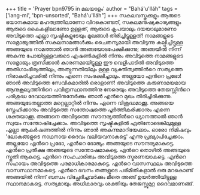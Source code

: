+++
title = 'Prayer bpn9795 in മലയാളം'
author = "Bahá'u'lláh"
tags = ['lang-ml', 'bpn-unsorted', "Bahá'u'lláh"]
+++
സകലവസ്തുക്കളും ആരുടെ ഭയാനകമായ മഹത്വത്തിലാണോ വിറകൊണ്ടത്, സകലമനുഷ്യകാര്യങ്ങളും ആരുടെ കൈകളിലാണോ ഉള്ളത്, ആരുടെ കൃപയാലും ദയയാലുമാണോ അവിടുത്തെ എല്ലാ സൃഷ്ടികളുടേയും മുഖങ്ങള്‍ തിരിച്ചിട്ടുള്ളത്! നാമങ്ങളുടെ സാമ്രാജ്യത്തില്‍ സകലനാമങ്ങള്‍ക്കും ചൈതന്യമായി അവിടുന്നു കല്പിച്ചിട്ടുള്ള അങ്ങയുടെ  നാമത്താല്‍ ഞാന്‍ അങ്ങയോടപേക്ഷിക്കുന്നു; അങ്ങയില്‍ നിന്ന് അകന്നു പോയിട്ടുള്ളവരുടെ ഏഷണികളില്‍ നിന്നും അവിടുത്തെ നാമങ്ങളുടെ സാമ്രാജ്യം ത്രസിക്കാന്‍ കാരണമായിട്ടുള്ള ഈ വെളിപാടില്‍ അവിടുത്തെ അതിഗാംഭീര്യത്തിലും, അത്യുന്നതിയിലും ഉള്ള വ്യക്തിത്വത്തിന്‍റെ സത്യത്തെ നിരാകരിച്ചവരില്‍ നിന്നും എന്നെ സംരക്ഷിച്ചാലും.
അല്ലയോ എന്‍റെ പ്രഭോ! ഞാന്‍ അവിടുത്തെ സേവികമാരില്‍ ഒരാളാണ്! അവിടുത്തെ കരുണാമയമായ ആനുകൂല്യത്തിന്‍റെ പവിത്രസ്ഥാനത്തിനു നേരെയും അവിടുത്തെ തേജസ്സിന്‍റെ പരിശുദ്ധ ദേവാലയത്തിനുനേര്‍ക്കും ഞാന്‍ എന്‍റെ മുഖം തിരിച്ചിരിക്കുന്നു. അങ്ങയുടേതല്ലാത്ത മറ്റെല്ലാറ്റില്‍ നിന്നും എന്നെ വിശുദ്ധമാക്കൂ. അങ്ങയെ സ്നേഹിക്കാനും അവിടുത്തെ സന്തോഷത്തെ പൂര്‍ത്തീകരിക്കാനും എന്നെ ശക്തയാക്കൂ. അങ്ങനെ അവിടുത്തെ സൗന്ദര്യത്തിന്‍റെ ധ്യാനത്താല്‍ ഞാന്‍ സ്വയം സന്തോഷിച്ചേക്കാം. അവിടുത്തെ സൃഷ്ടികളില്‍ ഏതിനോടെങ്കിലുമുള്ള എല്ലാ ആകര്‍ഷണത്തില്‍ നിന്നും ഞാന്‍ അകന്നുമാറിയേക്കാം. ഓരോ നിമിഷവും 'ലോകങ്ങളുടെ നാഥനായ ദൈവം വലിയവനാകട്ടെ' എന്നു പ്രഖ്യാപിച്ചേക്കാം.
അല്ലയോ എന്‍റെ പ്രഭോ, എന്‍റെ ഭോജ്യം അങ്ങയുടെ സൗന്ദര്യമാകട്ടെ. എന്‍റെ പ്രതീക്ഷ അങ്ങയുടെ സന്തോഷമാകട്ടെ. എന്‍റെ തൊഴില്‍ അങ്ങയുടെ സ്തുതി ആകട്ടെ. എന്‍റെ സഹചാരിത്വം അവിടുത്തെ സ്മരണയാകട്ടെ. എന്‍റെ സഹായം അവിടുത്തെ പരമാധികാരമാകട്ടെ. എന്‍റെ വാസസ്ഥലം അവിടുത്തെ വാസസ്ഥാനമാകട്ടെ. എന്‍റെ ഭവനം തങ്ങളുടെ പരിമിതികളാല്‍ ഒരു മറകൊണ്ട് അങ്ങയില്‍ നിന്ന് ബന്ധം വിച്ഛേദിച്ചവര്‍ക്കും മീതെ അങ്ങ് ഉയര്‍ത്തിയിട്ടുള്ള സ്ഥാനമാകട്ടെ.
സത്യമായും അധികാരവും ശക്തിയും തേജസ്സുമുറ്റ ദൈവമാണങ്ങ്.
